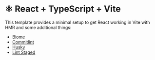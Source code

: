 # ⚛️ React + TypeScript + Vite

This template provides a minimal setup to get React working in Vite with HMR and some additional things:
- [Biome](https://biomejs.dev)
- [Commitlint](https://commitlint.js.org)
- [Husky](https://github.com/typicode/husky)
- [Lint Staged](https://github.com/lint-staged/lint-staged)
